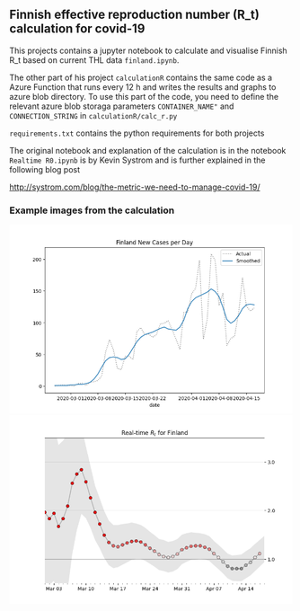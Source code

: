 ## Finnish effective reproduction number (R_t) calculation for covid-19

This projects contains a jupyter notebook to calculate and visualise Finnish R_t based on current THL data `finland.ipynb`.


The other part of his project `calculationR` contains the same code as a Azure Function that runs every 12 h and writes the results and graphs to azure blob directory.
To use this part of the code, you need to define the relevant azure blob storaga parameters 
 `CONTAINER_NAME"` and `CONNECTION_STRING` in `calculationR/calc_r.py` 
 
 `requirements.txt` contains the python requirements for both projects
 
The original notebook and explanation of the calculation is in the notebook `Realtime R0.ipynb` is by Kevin Systrom and is further explained in the following blog post
 
 
http://systrom.com/blog/the-metric-we-need-to-manage-covid-19/

### Example images from the calculation

![Image of cases](2020-04-23_14_11_00.353012_cases.png)
![Image of Rt](2020-04-23_14_11_00.353012_Rt.png)